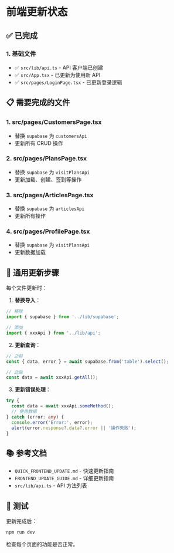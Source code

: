 # 前端更新状态

## ✅ 已完成

### 1. 基础文件
- ✅ `src/lib/api.ts` - API 客户端已创建
- ✅ `src/App.tsx` - 已更新为使用新 API
- ✅ `src/pages/LoginPage.tsx` - 已更新登录逻辑

## 📋 需要完成的文件

### 1. src/pages/CustomersPage.tsx
- 替换 `supabase` 为 `customersApi`
- 更新所有 CRUD 操作

### 2. src/pages/PlansPage.tsx
- 替换 `supabase` 为 `visitPlansApi`
- 更新加载、创建、签到等操作

### 3. src/pages/ArticlesPage.tsx
- 替换 `supabase` 为 `articlesApi`
- 更新所有操作

### 4. src/pages/ProfilePage.tsx
- 替换 `supabase` 为 `visitPlansApi`
- 更新数据加载

## 🎯 通用更新步骤

每个文件更新时：

1. **替换导入**：
```typescript
// 移除
import { supabase } from '../lib/supabase';

// 添加
import { xxxApi } from '../lib/api';
```

2. **更新查询**：
```typescript
// 之前
const { data, error } = await supabase.from('table').select();

// 之后
const data = await xxxApi.getAll();
```

3. **更新错误处理**：
```typescript
try {
  const data = await xxxApi.someMethod();
  // 使用数据
} catch (error: any) {
  console.error('Error:', error);
  alert(error.response?.data?.error || '操作失败');
}
```

## 📚 参考文档

- `QUICK_FRONTEND_UPDATE.md` - 快速更新指南
- `FRONTEND_UPDATE_GUIDE.md` - 详细更新指南
- `src/lib/api.ts` - API 方法列表

## 🚀 测试

更新完成后：
```bash
npm run dev
```

检查每个页面的功能是否正常。




